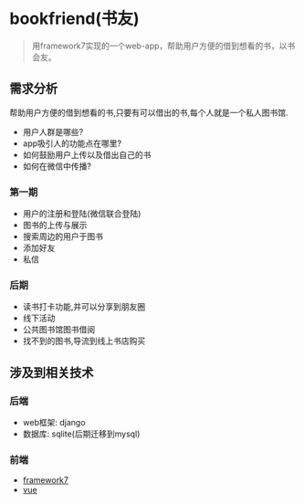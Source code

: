# bookfriend(书友)
> 用framework7实现的一个web-app，帮助用户方便的借到想看的书，以书会友。

## 需求分析
帮助用户方便的借到想看的书,只要有可以借出的书,每个人就是一个私人图书馆.

* 用户人群是哪些?
* app吸引人的功能点在哪里?
* 如何鼓励用户上传以及借出自己的书
* 如何在微信中传播?


### 第一期

* 用户的注册和登陆(微信联合登陆)
* 图书的上传与展示
* 搜索周边的用户于图书
* 添加好友
* 私信

### 后期

* 读书打卡功能,并可以分享到朋友圈
* 线下活动
* 公共图书馆图书借阅
* 找不到的图书,导流到线上书店购买

## 涉及到相关技术
### 后端
* web框架: django
* 数据库: sqlite(后期迁移到mysql)

### 前端
* [framework7](http://framework7.cn/)
* [vue](http://cn.vuejs.org/)
